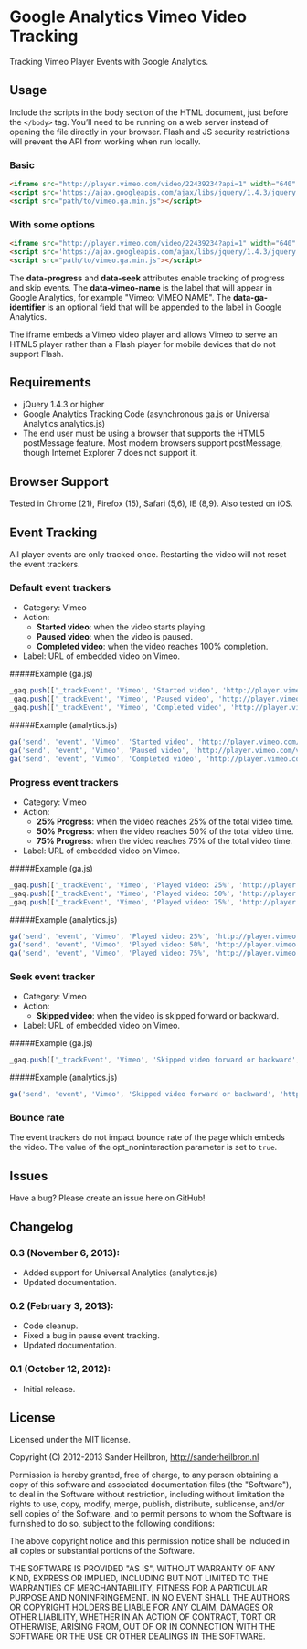 # Google Analytics Vimeo Video Tracking
Tracking Vimeo Player Events with Google Analytics.

## Usage
Include the scripts in the body section of the HTML document, just before the `</body>` tag. You’ll need to be running on a web server instead of opening the file directly in your browser. Flash and JS security restrictions will prevent the API from working when run locally.

### Basic
```html
<iframe src="http://player.vimeo.com/video/22439234?api=1" width="640" height="390" frameborder="0" webkitAllowFullScreen mozallowfullscreen allowFullScreen></iframe>
<script src='https://ajax.googleapis.com/ajax/libs/jquery/1.4.3/jquery.min.js'></script>
<script src="path/to/vimeo.ga.min.js"></script>
```	
### With some options
```html
<iframe src="http://player.vimeo.com/video/22439234?api=1" width="640" height="390" frameborder="0" data-progress="true" data-seek="true" webkitAllowFullScreen mozallowfullscreen allowFullScreen></iframe>
<script src='https://ajax.googleapis.com/ajax/libs/jquery/1.4.3/jquery.min.js'></script>
<script src="path/to/vimeo.ga.min.js"></script>
```
The **data-progress** and **data-seek** attributes enable tracking of progress and skip events. The **data-vimeo-name** is the label that will appear in Google Analytics, for example "Vimeo: VIMEO NAME". The **data-ga-identifier** is an optional field that will be appended to the label in Google Analytics.

The iframe embeds a Vimeo video player and allows Vimeo to serve an HTML5 player rather than a Flash player for mobile devices that do not support Flash.

## Requirements
* jQuery 1.4.3 or higher
* Google Analytics Tracking Code (asynchronous ga.js or Universal Analytics analytics.js) 
* The end user must be using a browser that supports the HTML5 postMessage feature. Most modern browsers support postMessage, though Internet Explorer 7 does not support it.

## Browser Support
Tested in Chrome (21), Firefox (15), Safari (5,6), IE (8,9). Also tested on iOS.

## Event Tracking
All player events are only tracked once. Restarting the video will not reset the event trackers.

### Default event trackers
* Category: Vimeo
* Action:
	* **Started video**: when the video starts playing.
	* **Paused video**: when the video is paused.
	* **Completed video**: when the video reaches 100% completion.
* Label: URL of embedded video on Vimeo.

#####Example (ga.js)
```js
_gaq.push(['_trackEvent', 'Vimeo', 'Started video', 'http://player.vimeo.com/video/22439234', undefined, true]);
_gaq.push(['_trackEvent', 'Vimeo', 'Paused video', 'http://player.vimeo.com/video/22439234', undefined, true]);
_gaq.push(['_trackEvent', 'Vimeo', 'Completed video', 'http://player.vimeo.com/video/22439234', undefined, true]);
```

#####Example (analytics.js)
```js
ga('send', 'event', 'Vimeo', 'Started video', 'http://player.vimeo.com/video/22439234');
ga('send', 'event', 'Vimeo', 'Paused video', 'http://player.vimeo.com/video/22439234');
ga('send', 'event', 'Vimeo', 'Completed video', 'http://player.vimeo.com/video/22439234');
```

### Progress event trackers

* Category: Vimeo
* Action:
	* **25% Progress**: when the video reaches 25% of the total video time.
	* **50% Progress**: when the video reaches 50% of the total video time.
	* **75% Progress**: when the video reaches 75% of the total video time.
* Label: URL of embedded video on Vimeo.

#####Example (ga.js)
```js
_gaq.push(['_trackEvent', 'Vimeo', 'Played video: 25%', 'http://player.vimeo.com/video/22439234', undefined, true]);
_gaq.push(['_trackEvent', 'Vimeo', 'Played video: 50%', 'http://player.vimeo.com/video/22439234', undefined, true]);
_gaq.push(['_trackEvent', 'Vimeo', 'Played video: 75%', 'http://player.vimeo.com/video/22439234', undefined, true]);
```

#####Example (analytics.js)
```js
ga('send', 'event', 'Vimeo', 'Played video: 25%', 'http://player.vimeo.com/video/22439234');
ga('send', 'event', 'Vimeo', 'Played video: 50%', 'http://player.vimeo.com/video/22439234');
ga('send', 'event', 'Vimeo', 'Played video: 75%', 'http://player.vimeo.com/video/22439234');
```

### Seek event tracker
* Category: Vimeo
* Action:
	* **Skipped video**: when the video is skipped forward or backward.
* Label: URL of embedded video on Vimeo.

#####Example (ga.js)
```js
_gaq.push(['_trackEvent', 'Vimeo', 'Skipped video forward or backward', 'http://player.vimeo.com/video/22439234', undefined, true]);
```

#####Example (analytics.js)
```js
ga('send', 'event', 'Vimeo', 'Skipped video forward or backward', 'http://player.vimeo.com/video/22439234');
```

### Bounce rate
The event trackers do not impact bounce rate of the page which embeds the video. The value of the opt_noninteraction parameter is set to `true`.

## Issues
Have a bug? Please create an issue here on GitHub!

## Changelog
### 0.3 (November 6, 2013):
 * Added support for Universal Analytics (analytics.js)
 * Updated documentation.

### 0.2 (February 3, 2013):
 * Code cleanup.
 * Fixed a bug in pause event tracking.
 * Updated documentation.

### 0.1 (October 12, 2012):
 * Initial release.

## License
Licensed under the MIT license.

Copyright (C) 2012-2013 Sander Heilbron, http://sanderheilbron.nl

Permission is hereby granted, free of charge, to any person obtaining a copy
of this software and associated documentation files (the "Software"), to deal
in the Software without restriction, including without limitation the rights
to use, copy, modify, merge, publish, distribute, sublicense, and/or sell
copies of the Software, and to permit persons to whom the Software is
furnished to do so, subject to the following conditions:

The above copyright notice and this permission notice shall be included in
all copies or substantial portions of the Software.

THE SOFTWARE IS PROVIDED "AS IS", WITHOUT WARRANTY OF ANY KIND, EXPRESS OR
IMPLIED, INCLUDING BUT NOT LIMITED TO THE WARRANTIES OF MERCHANTABILITY,
FITNESS FOR A PARTICULAR PURPOSE AND NONINFRINGEMENT. IN NO EVENT SHALL THE
AUTHORS OR COPYRIGHT HOLDERS BE LIABLE FOR ANY CLAIM, DAMAGES OR OTHER
LIABILITY, WHETHER IN AN ACTION OF CONTRACT, TORT OR OTHERWISE, ARISING FROM,
OUT OF OR IN CONNECTION WITH THE SOFTWARE OR THE USE OR OTHER DEALINGS IN
THE SOFTWARE.
